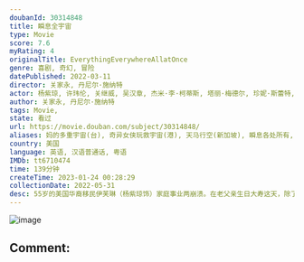 ```yaml
---
doubanId: 30314848
title: 瞬息全宇宙
type: Movie
score: 7.6
myRating: 4
originalTitle: EverythingEverywhereAllatOnce
genre: 喜剧, 奇幻, 冒险
datePublished: 2022-03-11
director: 关家永, 丹尼尔·施纳特
actor: 杨紫琼, 许玮伦, 关继威, 吴汉章, 杰米·李·柯蒂斯, 塔丽·梅德尔, 珍妮·斯蕾特, 岑勇康, 比夫·威夫, 黎唯, 黎明, 李静, 苏妮特·玛尼, 阿隆·拉扎尔, 切尔西·戈德史密斯, 克雷格·亨宁森, 安东尼·莫利纳利, 丹·布朗, 帕努瓦特·安东尼·纳纳肯帕诺姆, 卡拉·玛丽·乔尔简, 兰达尔·阿切尔, 埃夫卡·科瓦拉西尤斯, 奥德丽·瓦西莱夫斯基, 布恩·平考, 蒂莫西·尤里齐, 丹尼尔·施纳特, 西协美智子, 蒂莫西·斯科特·拉尔斯顿, 兰迪·纽曼, 纳拉亚纳·卡布拉尔, 戴拉·绍, 关家永, 艾尔·亚历山大
author: 关家永, 丹尼尔·施纳特
tags: Movie, 
state: 看过
url: https://movie.douban.com/subject/30314848/
aliases: 妈的多重宇宙(台), 奇异女侠玩救宇宙(港), 天马行空(新加坡), 瞬息各处所有, 全部世界同时一切
country: 美国
language: 英语, 汉语普通话, 粤语
IMDb: tt6710474
time: 139分钟
createTime: 2023-01-24 00:28:29
collectionDate: 2022-05-31
desc: 55岁的美国华裔移民伊芙琳（杨紫琼饰）家庭事业两崩溃。在老父亲生日大寿这天，除了要阻止女儿（许玮伦饰）暴走出柜、替无用丈夫（关继威饰）擦屁股，还得去税务局向古板大婶（杰米·李·柯蒂斯饰）解释不...
---
```


![image](p2869765076.jpg)

Comment: 
---

